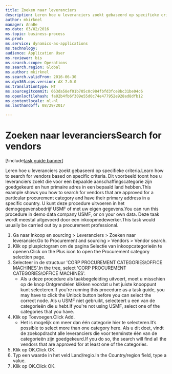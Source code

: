 ```yaml
--- 
title: Zoeken naar leveranciers
description: Leren hoe u leveranciers zoekt gebaseerd op specifieke criteria.
author: mkirknel
manager: AnnBe
ms.date: 03/02/2016
ms.topic: business-process
ms.prod: 
ms.service: dynamics-ax-applications
ms.technology: 
audience: Application User
ms.reviewer: bis
ms.search.scope: Operations
ms.search.region: Global
ms.author: mkirknel
ms.search.validFrom: 2016-06-30
ms.dyn365.ops.version: AX 7.0.0
ms.translationtype: HT
ms.sourcegitcommit: 663da58ef01b705c0c984fbfd3fce8bc31be04c6
ms.openlocfilehash: fa02b4fb6f309e55d0c74e477952e928ad8dfb12
ms.contentlocale: nl-nl
ms.lasthandoff: 08/29/2017

---
```

# <a name="search-for-vendors"></a><span data-ttu-id="2cb5c-103">Zoeken naar leveranciers</span><span class="sxs-lookup"><span data-stu-id="2cb5c-103">Search for vendors</span></span>

[!include[task guide banner](../../includes/task-guide-banner.md)]

<span data-ttu-id="2cb5c-104">Leren hoe u leveranciers zoekt gebaseerd op specifieke criteria.</span><span class="sxs-lookup"><span data-stu-id="2cb5c-104">Learn how to search for vendors based on specific criteria.</span></span> <span data-ttu-id="2cb5c-105">Dit voorbeeld toont hoe u leveranciers zoekt die voor een bepaalde aanschaffingscategorie zijn goedgekeurd en hun primaire adres in een bepaald land hebben.</span><span class="sxs-lookup"><span data-stu-id="2cb5c-105">This example shows you how to search for vendors that are approved for a particular procurement category and have their primary address in a specific country.</span></span> <span data-ttu-id="2cb5c-106">U kunt deze procedure uitvoeren in het demogegevensbedrijf USMF of met uw eigen gegevens.</span><span class="sxs-lookup"><span data-stu-id="2cb5c-106">You can run this procedure in demo data company USMF, or on your own data.</span></span> <span data-ttu-id="2cb5c-107">Deze taak wordt meestal uitgevoerd door een inkoopmedewerker.</span><span class="sxs-lookup"><span data-stu-id="2cb5c-107">This task would usually be carried out by a procurement professional.</span></span>

1. <span data-ttu-id="2cb5c-108">Ga naar Inkoop en sourcing > Leveranciers > Zoeken naar leverancier.</span><span class="sxs-lookup"><span data-stu-id="2cb5c-108">Go to Procurement and sourcing > Vendors > Vendor search.</span></span>
2. <span data-ttu-id="2cb5c-109">Klik op pluspictogram om de pagina Selectie van inkoopcategorieën te openen.</span><span class="sxs-lookup"><span data-stu-id="2cb5c-109">Click on the Plus icon to open the Procurement category selection page.</span></span>  
3. <span data-ttu-id="2cb5c-110">Selecteer in de structuur 'CORP PROCUREMENT CATEGORIES\OFFICE MACHINES'.</span><span class="sxs-lookup"><span data-stu-id="2cb5c-110">In the tree, select 'CORP PROCUREMENT CATEGORIES\OFFICE MACHINES'.</span></span>
    * <span data-ttu-id="2cb5c-111">Als u deze procedure als taakbegeleiding uitvoert, moet u misschien op de knop Ontgrendelen klikken voordat u het juiste knooppunt kunt selecteren.</span><span class="sxs-lookup"><span data-stu-id="2cb5c-111">If you're running this procedure as a task guide, you may have to click the Unlock button before you can select the correct node.</span></span> <span data-ttu-id="2cb5c-112">Als u USMF niet gebruikt, selecteert u een van de categorieën die u hebt.</span><span class="sxs-lookup"><span data-stu-id="2cb5c-112">If you're not using USMF, select one of the categories that you have.</span></span>  
4. <span data-ttu-id="2cb5c-113">Klik op Toevoegen.</span><span class="sxs-lookup"><span data-stu-id="2cb5c-113">Click Add.</span></span>
    * <span data-ttu-id="2cb5c-114">Het is mogelijk om meer dan één categorie hier te selecteren.</span><span class="sxs-lookup"><span data-stu-id="2cb5c-114">It’s possible to select more than one category here.</span></span> <span data-ttu-id="2cb5c-115">Als u dit doet, vindt de zoekopdracht alle leveranciers die voor tenminste één van de categorieën zijn goedgekeurd.</span><span class="sxs-lookup"><span data-stu-id="2cb5c-115">If you do so, the search will find all the vendors that are approved for at least one of the categories.</span></span>  
5. <span data-ttu-id="2cb5c-116">Klik op OK.</span><span class="sxs-lookup"><span data-stu-id="2cb5c-116">Click OK.</span></span>
6. <span data-ttu-id="2cb5c-117">Typ een waarde in het veld Land/regio.</span><span class="sxs-lookup"><span data-stu-id="2cb5c-117">In the Country/region field, type a value.</span></span>
7. <span data-ttu-id="2cb5c-118">Klik op OK.</span><span class="sxs-lookup"><span data-stu-id="2cb5c-118">Click OK.</span></span>


